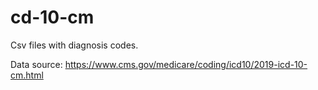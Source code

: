 # cd-10-cm

Csv files with diagnosis codes.

Data source: https://www.cms.gov/medicare/coding/icd10/2019-icd-10-cm.html
